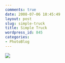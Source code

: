 ```yaml
---
comments: true
date: 2008-07-06 18:45:49
layout: post
slug: simple-truck
title: Simple Truck
wordpress_id: 845
categories:
- PhotoBlog
---
```


![](http://ryanfitzer.com/main/wp-content/uploads/2008/07/simple-toyota.jpg)
